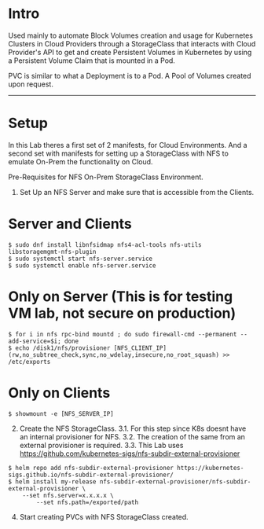 # Intro

Used mainly to automate Block Volumes creation and usage for Kubernetes Clusters in Cloud Providers through a StorageClass that interacts with Cloud Provider's API to get and create Persistent Volumes in Kubernetes by using a Persistent Volume Claim that is mounted in a Pod.

PVC is similar to what a Deployment is to a Pod. A Pool of Volumes created upon request.

---

# Setup

In this Lab theres a first set of 2 manifests, for Cloud Environments.
And a second set with manifests for setting up a StorageClass with NFS to emulate On-Prem the functionality on Cloud.

Pre-Requisites for NFS On-Prem StorageClass Environment.

1. Set Up an NFS Server and make sure that is accessible from the Clients.

# Server and Clients
```
$ sudo dnf install libnfsidmap nfs4-acl-tools nfs-utils libstoragemgmt-nfs-plugin
$ sudo systemctl start nfs-server.service
$ sudo systemctl enable nfs-server.service
```

# Only on Server (This is for testing VM lab, not secure on production) 
```
$ for i in nfs rpc-bind mountd ; do sudo firewall-cmd --permanent --add-service=$i; done
$ echo /disk1/nfs/provisioner [NFS_CLIENT_IP](rw,no_subtree_check,sync,no_wdelay,insecure,no_root_squash) >> /etc/exports
```

# Only on Clients
```
$ showmount -e [NFS_SERVER_IP]
```

2. Create the NFS StorageClass.
3.1. For this step since K8s doesnt have an internal provisioner for NFS.
3.2. The creation of the same from an external provisioner is required.
3.3. This Lab uses https://github.com/kubernetes-sigs/nfs-subdir-external-provisioner

```
$ helm repo add nfs-subdir-external-provisioner https://kubernetes-sigs.github.io/nfs-subdir-external-provisioner/
$ helm install my-release nfs-subdir-external-provisioner/nfs-subdir-external-provisioner \
    --set nfs.server=x.x.x.x \
        --set nfs.path=/exported/path
```

4. Start creating PVCs with NFS StorageClass created.

